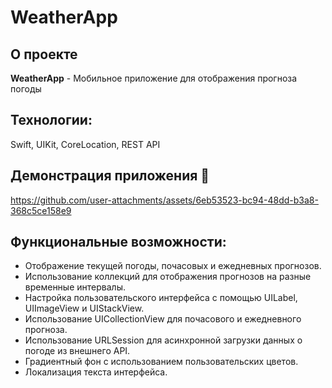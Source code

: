 # WeatherApp

## О проекте
**WeatherApp** - Мобильное приложение для отображения прогноза погоды

## Технологии: 
Swift, UIKit, CoreLocation, REST API

## Демонстрация приложения 🎥

https://github.com/user-attachments/assets/6eb53523-bc94-48dd-b3a8-368c5ce158e9

## Функциональные возможности:
- Отображение текущей погоды, почасовых и ежедневных прогнозов.
- Использование коллекций для отображения прогнозов на разные временные интервалы.
- Настройка пользовательского интерфейса с помощью UILabel, UIImageView и UIStackView.
- Использование UICollectionView для почасового и ежедневного прогноза.
- Использование URLSession для асинхронной загрузки данных о погоде из внешнего API.
- Градиентный фон с использованием пользовательских цветов.
- Локализация текста интерфейса.
